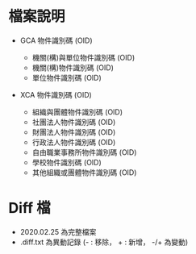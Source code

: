 # 檔案說明

-   GCA 物件識別碼 (OID)

    -   機關(構)與單位物件識別碼 (OID)
    -   機關(構)物件識別碼 (OID)
    -   單位物件識別碼 (OID)

-   XCA 物件識別碼 (OID)
    -   組織與團體物件識別碼 (OID)
    -   社團法人物件識別碼 (OID)
    -   財團法人物件識別碼 (OID)
    -   行政法人物件識別碼 (OID)
    -   自由職業事務所物件識別碼 (OID)
    -   學校物件識別碼 (OID)
    -   其他組織或團體物件識別碼 (OID)

# Diff 檔

-   2020.02.25 為完整檔案
-   .diff.txt 為異動記錄 (- : 移除， + : 新增， -/+ 為變動)
